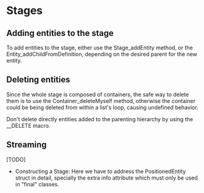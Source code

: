 Stages
======

Adding entities to the stage
----------------------------

To add entities to the stage, either use the Stage_addEntity method, or the Entity_addChildFromDefinition, depending on the desired parent for the new entity.


Deleting entities
-----------------

Since the whole stage is composed of containers, the safe way to delete them is to use the Container_deleteMyself method, otherwise the container could be being deleted from within a list's loop, causing undefined behavior.

Don't delete directly entities added to the parenting hierarchy by using the __DELETE macro.


Streaming
---------

[TODO]

- Constructing a Stage: Here we have to address the PositionedEntity struct in detail, specially the extra info attribute which must only be used in "final" classes. 
